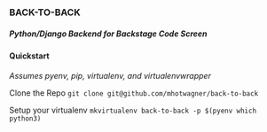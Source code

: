 ### BACK-TO-BACK

##### Python/Django Backend for Backstage Code Screen

#### Quickstart
*Assumes pyenv, pip, virtualenv, and virtualenvwrapper*

Clone the Repo
`git clone git@github.com/mhotwagner/back-to-back`

Setup your virtualenv
`mkvirtualenv back-to-back -p $(pyenv which python3)`
